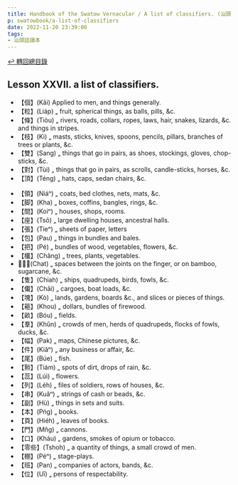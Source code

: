 ```yaml
---
title: Handbook of the Swatow Vernacular / A list of classifiers. (汕頭話讀本之量詞列表)
p: swatowbook/a-list-of-classifiers
date: 2022-11-20 23:39:00
tags: 
- 汕頭話讀本
---
```


[↩️ 轉回總目錄](/swatowbook/main)

## Lesson XXVII. a list of classifiers.

* 【個】(Kâi) Applied to men, and things generally.
* 【粒】(Liáp) „ fruit, spherical things, as balls, pills, &c.
* 【條】(Tiòu) „ rivers, roads, collars, ropes, laws, hair, snakes, lizards, &c. and things in stripes.
* 【枝】(Ki) „ masts, sticks, knives, spoons, pencils, pillars, branches of trees or plants, &c.
* 【雙】(Sang) „ things that go in pairs, as shoes, stockings, gloves, chop-sticks, &c.
* 【對】(Tùi) „ things that go in pairs, as scrolls, candle-sticks, horses, &c.
* 【頂】(Téng) „ hats, caps, sedan chairs, &c.
<!--more-->
* 【領】(Niáⁿ) „ coats, bed clothes, nets, mats, &c.
* 【脚】(Kha) „ boxes, coffins, bangles, rings, &c.
* 【間】(Koiⁿ) „ houses, shops, rooms.
* 【座】(Tsō) „ large dwelling houses, ancestral halls.
* 【張】(Tieⁿ) „ sheets of paper, letters
* 【包】(Pau) „ things in bundles and bales.
* 【把】(Pé) „ bundles of wood, vegetables, flowers, &c.
* 【欉】(Châng) „ trees, plants, vegetables.
* 【𫂉】(Chat) „ spaces between the joints on the finger, or on bamboo, sugarcane, &c.
* 【隻】(Chiah) „ ships, quadrupeds, birds, fowls, &c.
* 【儎】(Chāi) „ cargoes, boat loads, &c.
* 【塊】(Kò) „ lands, gardens, boards &c., and slices or pieces of things.
* 【篐】(Khou) „ dollars, bundles of firewood.
* 【畝】(Bóu) „ fields.
* 【羣】(Khûn) „ crowds of men, herds of quadrupeds, flocks of fowls, ducks, &c.
* 【幅】(Pak) „ maps, Chinese pictures, &c.
* 【件】(Kiãⁿ) „ any business or affair, &c.
* 【尾】(Búe) „ fish.
* 【㸃】(Tiám) „ spots of dirt, drops of rain, &c.
* 【蕊】(Lúi) „ flowers.
* 【列】(Léh) „ files of soldiers, rows of houses, &c.
* 【串】(Kuãⁿ) „ strings of cash or beads, &c.
* 【副】(Hù) „ things in sets and suits.
* 【本】(Pńg) „ books.
* 【頁】(Hiéh) „ leaves of books.
* 【門】(Mn̂g) „ cannons.
* 【口】(Kháu) „ gardens, smokes of opium or tobacco.
* 【零些】(Tshoh) „ a quantity of things, a small crowd of men.
* 【棚】(Péⁿ) „ stage-plays.
* 【班】(Pan) „ companies of actors, bands, &c.
* 【位】(Uī) „ persons of respectability.
